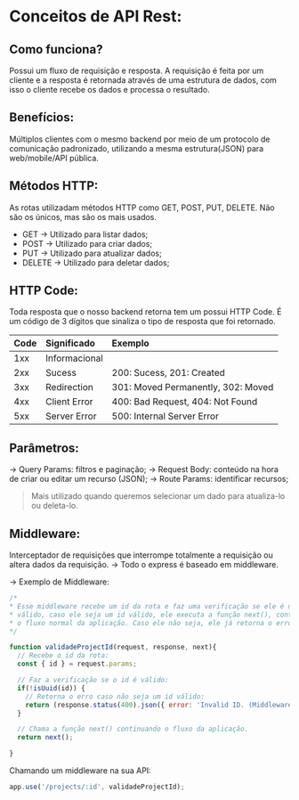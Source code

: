 # Conceitos de API Rest:
## Como funciona?
Possui um fluxo de requisição e resposta. A requisição é feita por um cliente e a
resposta é retornada através de uma estrutura de dados, com isso o cliente recebe
os dados e processa o resultado.

## Benefícios:
Múltiplos clientes com o mesmo backend por meio de um protocolo de comunicação
padronizado, utilizando a mesma estrutura(JSON) para web/mobile/API pública.

## Métodos HTTP:
As  rotas utilizadam métodos HTTP como GET, POST, PUT, DELETE. Não são os únicos,
mas são os mais usados.
 - GET -> Utilizado para listar dados;
 - POST -> Utilizado para criar dados;
 - PUT -> Utilizado para atualizar dados;
 - DELETE -> Utilizado para deletar dados;

## HTTP Code:
Toda resposta que o nosso backend retorna tem um possui HTTP Code. É um código
de 3 dígitos que sinaliza o tipo de resposta que foi retornado.

| Code     | Significado   | Exemplo                            |
| ---------|:--------------| :----------------------------------|
| 1xx      | Informacional |                                    |
| 2xx      | Sucess        | 200: Sucess, 201: Created          |
| 3xx      | Redirection   | 301: Moved Permanently, 302: Moved |
| 4xx      | Client Error  | 400: Bad Request, 404: Not Found   |
| 5xx      | Server Error  | 500: Internal Server Error         |

## Parâmetros:
-> Query Params: filtros e paginação;
-> Request Body: conteúdo na hora de criar ou editar um recurso (JSON);
-> Route Params: identificar recursos;
> Mais utilizado quando queremos selecionar um dado para atualiza-lo ou deleta-lo.

## Middleware:
Interceptador de requisições que interrompe totalmente a requisição ou altera
dados da requisição.
  -> Todo o express é baseado em middleware.

 -> Exemplo de Middleware:
```js
/*
* Esse middleware recebe um id da rota e faz uma verificação se ele é um id
* válido, caso ele seja um id válido, ele executa a função next(), continuando
* o fluxo normal da aplicação. Caso ele não seja, ele já retorna o erro.
*/

function validadeProjectId(request, response, next){
  // Recebe o id da rota:
  const { id } = request.params;

  // Faz a verificação se o id é válido:
  if(!isUuid(id)) {
    // Retorna o erro caso não seja um id válido:
    return (response.status(400).json({ error: 'Invalid ID. (Middleware)' }));
  }

  // Chama a função next() continuando o fluxo da aplicação.
  return next();

}
```

Chamando um middleware na sua API:
```js
app.use('/projects/:id', validadeProjectId);
```

